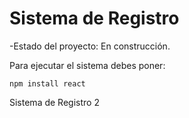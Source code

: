 <h1>Sistema de Registro</h1>

-Estado del proyecto: En construcción.

Para ejecutar el sistema debes poner:

``` npm install react  ```

Sistema de Registro 2
